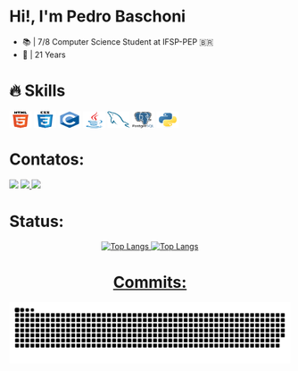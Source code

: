 <h1>Hi!, I'm Pedro Baschoni</h1>

- 📚 | 7/8 Computer Science Student at IFSP-PEP 🇧🇷
- 📅 | 21 Years


<h1>🔥 Skills</h1>
<div style="display: inline_block">
  <img align="center" alt="Pedro-Html" height="30" width="40" src="https://raw.githubusercontent.com/devicons/devicon/master/icons/html5/html5-original-wordmark.svg">
  <img align="center" alt="Pedro-Css" height="30" width="40" src="https://raw.githubusercontent.com/devicons/devicon/master/icons/css3/css3-original-wordmark.svg">
  <img align="center" alt="Pedro-C" height="30" width="40" src="https://raw.githubusercontent.com/devicons/devicon/master/icons/c/c-original.svg">
  <img align="center" alt="Pedro-Java" height="30" width="40" src="https://raw.githubusercontent.com/devicons/devicon/master/icons/java/java-original.svg">
  <img align="center" alt="Pedro-MySql" height="30" width="40" src="https://raw.githubusercontent.com/devicons/devicon/master/icons/mysql/mysql-original.svg">
  <img align="center" alt="Felipe-MySql" height="30" width="40" src="https://raw.githubusercontent.com/devicons/devicon/master/icons/postgresql/postgresql-original-wordmark.svg">
  <img align="center" alt="Murilo-Python" height="30" width="40" src="https://raw.githubusercontent.com/devicons/devicon/master/icons/python/python-original.svg">
  
</div>

<h1>Contatos:</h1>
 <div> 
  <a href="https://www.instagram.com/peh_baschoni/"><img src="https://img.shields.io/badge/-Instagram-%23E4405F?style=for-the-badge&logo=instagram&logoColor=white" target="_blank"></a> 
  <a href = "mailto:p.baschoni@gmail.com"><img src="https://img.shields.io/badge/Gmail-D14836?style=for-the-badge&logo=gmail&logoColor=white">
  <a href="https://br.linkedin.com/in/pedro-baschoni" target="_blank"><img src="https://img.shields.io/badge/-LinkedIn-%230077B5?style=for-the-badge&logo=linkedin&logoColor=white" target="_blank"></a> 

<h1>Status:</h1>
<!-- ![tangly1024's GitHub stats](https://github-readme-stats.vercel.app/api?username=pedrobaschoni4&show_icons=true&theme=ayu-mirage) -->
   
<div align="center">
  <a href="https://github.com/pedrobaschoni">
    <img alt="Top Langs" height="200px" src="https://github-readme-stats.vercel.app/api/top-langs/?username=pedrobaschoni&layout=compact&show_icons=true&theme=dracula&count_private=true&langs_count=10" />
    <img alt="Top Langs" height="200px" src="https://streak-stats.demolab.com/?user=pedrobaschoni&count_private=true&theme=dracula&border_radius=10" alt="streak stats"/>



   
 

  
 <h1>Commits:</h1>

 <img alt="snake eating my contributions" src="https://raw.githubusercontent.com/pedrobaschoni/pedrobaschoni/output/github-contribution-grid-snake-dark.svg" />
 
 

 
